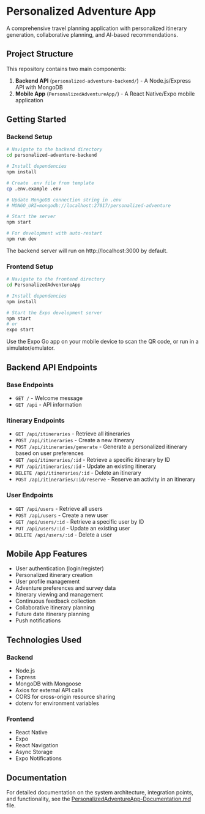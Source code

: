# Personalized Adventure App

A comprehensive travel planning application with personalized itinerary generation, collaborative planning, and AI-based recommendations.

## Project Structure

This repository contains two main components:

1. **Backend API** (`personalized-adventure-backend/`) - A Node.js/Express API with MongoDB
2. **Mobile App** (`PersonalizedAdventureApp/`) - A React Native/Expo mobile application

## Getting Started

### Backend Setup

```bash
# Navigate to the backend directory
cd personalized-adventure-backend

# Install dependencies
npm install

# Create .env file from template
cp .env.example .env

# Update MongoDB connection string in .env
# MONGO_URI=mongodb://localhost:27017/personalized-adventure

# Start the server
npm start

# For development with auto-restart
npm run dev
```

The backend server will run on http://localhost:3000 by default.

### Frontend Setup

```bash
# Navigate to the frontend directory
cd PersonalizedAdventureApp

# Install dependencies
npm install

# Start the Expo development server
npm start
# or
expo start
```

Use the Expo Go app on your mobile device to scan the QR code, or run in a simulator/emulator.

## Backend API Endpoints

### Base Endpoints
- `GET /` - Welcome message
- `GET /api` - API information

### Itinerary Endpoints
- `GET /api/itineraries` - Retrieve all itineraries
- `POST /api/itineraries` - Create a new itinerary
- `POST /api/itineraries/generate` - Generate a personalized itinerary based on user preferences
- `GET /api/itineraries/:id` - Retrieve a specific itinerary by ID
- `PUT /api/itineraries/:id` - Update an existing itinerary
- `DELETE /api/itineraries/:id` - Delete an itinerary
- `POST /api/itineraries/:id/reserve` - Reserve an activity in an itinerary

### User Endpoints
- `GET /api/users` - Retrieve all users
- `POST /api/users` - Create a new user
- `GET /api/users/:id` - Retrieve a specific user by ID
- `PUT /api/users/:id` - Update an existing user
- `DELETE /api/users/:id` - Delete a user

## Mobile App Features

- User authentication (login/register)
- Personalized itinerary creation
- User profile management
- Adventure preferences and survey data
- Itinerary viewing and management
- Continuous feedback collection
- Collaborative itinerary planning
- Future date itinerary planning
- Push notifications

## Technologies Used

### Backend
- Node.js
- Express
- MongoDB with Mongoose
- Axios for external API calls
- CORS for cross-origin resource sharing
- dotenv for environment variables

### Frontend
- React Native
- Expo
- React Navigation
- Async Storage
- Expo Notifications

## Documentation

For detailed documentation on the system architecture, integration points, and functionality, see the [PersonalizedAdventureApp-Documentation.md](PersonalizedAdventureApp-Documentation.md) file.
